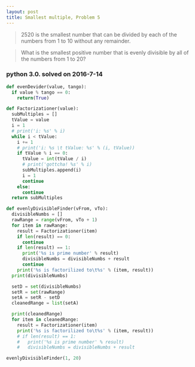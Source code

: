 ```yaml
---
layout: post
title: Smallest multiple, Problem 5
---
```

> 2520 is the smallest number that can be divided by each of the numbers from 1 to 10 without any remainder.

> What is the smallest positive number that is evenly divisible by all of the numbers from 1 to 20?

### python 3.0. solved on 2016-7-14

```python
def evenDevider(value, tango):
  if value % tango == 0:
    return(True)

def Factorizationer(value):
  subMultiples = []
  tValue = value
  i = 1
  # print('i: %s' % i)
  while i < tValue:
    i += 1
    # print('i: %s \t tValue: %s' % (i, tValue))
    if tValue % i == 0:
      tValue = int(tValue / i)
      # print('gottcha! %s' % i)
      subMultiples.append(i)
      i = 1
      continue
    else:
      continue
  return subMultiples

def evenlyDivisibleFinder(vFrom, vTo):
  divisibleNumbs = []
  rawRange = range(vFrom, vTo + 1)
  for item in rawRange:
    result = Factorizationer(item)
    if len(result) == 0:
      continue
    if len(result) == 1:
      print('%s is prime number' % result)
      divisibleNumbs = divisibleNumbs + result
      continue
    print('%s is factorilized to\t%s' % (item, result))
  print(divisibleNumbs)

  setD = set(divisibleNumbs)
  setR = set(rawRange)
  setA = setR - setD
  cleanedRange = list(setA)

  print(cleanedRange)
  for item in cleanedRange:
    result = Factorizationer(item)
    print('%s is factorilized to\t%s' % (item, result))
    # if len(result) == 1:
    #   print('%s is prime number' % result)
    #   divisibleNumbs = divisibleNumbs + result

evenlyDivisibleFinder(1, 20)
```
